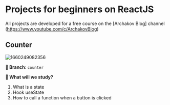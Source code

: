# Projects for beginners on ReactJS

All projects are developed for a free course on the [Archakov Blog] channel (https://www.youtube.com/c/ArchakovBlog)

## Counter

![1660249082356](https://user-images.githubusercontent.com/12086860/184235207-2d20299a-0b9a-40e6-acf7-be582f6ecbfe.png)

**🌿 Branch**: `counter`

**👀 What will we study?**

1. What is a state
2. Hook useState
3. How to call a function when a button is clicked
